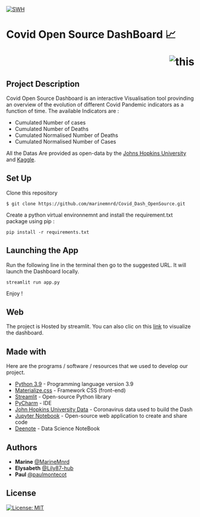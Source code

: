 [![SWH](https://archive.softwareheritage.org/badge/swh:1:dir:2bc38c6287a8fcc88daa9de467006b0fa00a9233/)](https://archive.softwareheritage.org/swh:1:dir:2bc38c6287a8fcc88daa9de467006b0fa00a9233;origin=https://github.com/marinemnrd/Covid_Dash_OpenSource.git;visit=swh:1:snp:a80e358a9385105e7e665d652280d97e4b5c2072;anchor=swh:1:rev:f55e028537102fb0004e136b7f7767f7492c7d18)


# Covid Open Source DashBoard 📈  <p style='text-align: right;'> ![this](https://coronavirus.jhu.edu/static/media/jhu-logo-white-horizontal.68872b26.svg) </p>

## Project Description

Covid Open Source Dashboard is an interactive Visualisation tool provinding an overview of the evolution of different Covid Pandemic indicators as a function of time. The available Indicators are : 
- Cumulated Number of cases 
- Cumulated Number of Deaths
- Cumulated Normalised Number of Deaths
- Cumulated Normalised Number of Cases

All the Datas Are provided as open-data by the [Johns Hopkins University](https://github.com/CSSEGISandData/COVID-19) and [Kaggle](https://www.kaggle.com/tanuprabhu/population-by-country-2020).

 ## Set Up 
 
 Clone this repository 
 ```
 $ git clone https://github.com/marinemnrd/Covid_Dash_OpenSource.git
 ```
 
Create a python virtual environnemnt and install the requirement.txt package using pip :

```
pip install -r requirements.txt
```

## Launching the App

Run the following line in the terminal then go to the suggested URL. It will launch the Dashboard locally.

```
streamlit run app.py
```
Enjoy ! 

## Web 

The project is Hosted by streamlit.
You can also clic on this [link](https://share.streamlit.io/paulmontecot/covid_dash_opensource/main/main.py) to visualize the dashboard.

## Made with

Here are the programs / software / resources that we used to develop our project.

* [Python 3.9](https://www.python.org/) - Programming language version 3.9
* [Materialize.css](http://materializecss.com) - Framework CSS (front-end)
* [Streamlit](https://streamlit.io/) - Open-source Python library 
* [PyCharm](https://www.jetbrains.com/fr-fr/pycharm/) - IDE
* [John Hopkins University Data](https://coronavirus.jhu.edu/map.html) - Coronavirus data used to build the Dash
* [Jupyter Notebook](https://jupyter.org/) - Open-source web application to create and share code
* [Deenote](https://deepnote.com/project/CovidDashOpenSource-vWDQOttkRneLrrNERsUCUg/%2Fnotebook.ipynb) - Data Science NoteBook

## Authors

* **Marine** [@MarineMnrd](https://github.com/marinemnrd)
* **Elysabeth** [@Lily87-hub](https://github.com/Lily87-hub)
* **Paul** [@paulmontecot](https://github.com/paulmontecot)

## License

[![License: MIT](https://img.shields.io/badge/License-MIT-yellow.svg)](https://opensource.org/licenses/MIT)



